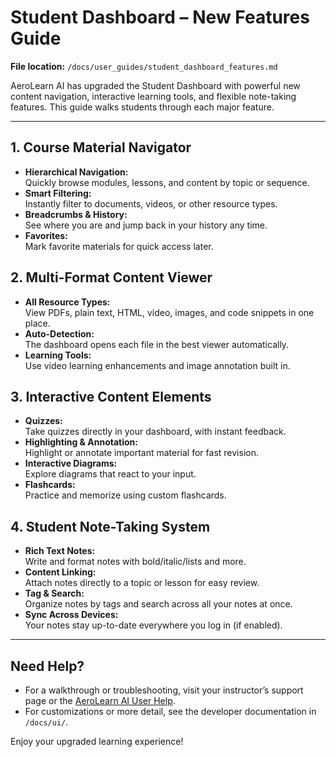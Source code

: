 # Student Dashboard – New Features Guide

**File location:** `/docs/user_guides/student_dashboard_features.md`

AeroLearn AI has upgraded the Student Dashboard with powerful new content navigation, interactive learning tools, and flexible note-taking features. This guide walks students through each major feature.

---

## 1. Course Material Navigator

- **Hierarchical Navigation:**  
  Quickly browse modules, lessons, and content by topic or sequence.
- **Smart Filtering:**  
  Instantly filter to documents, videos, or other resource types.
- **Breadcrumbs & History:**  
  See where you are and jump back in your history any time.
- **Favorites:**  
  Mark favorite materials for quick access later.

## 2. Multi-Format Content Viewer

- **All Resource Types:**  
  View PDFs, plain text, HTML, video, images, and code snippets in one place.
- **Auto-Detection:**  
  The dashboard opens each file in the best viewer automatically.
- **Learning Tools:**  
  Use video learning enhancements and image annotation built in.

## 3. Interactive Content Elements

- **Quizzes:**  
  Take quizzes directly in your dashboard, with instant feedback.
- **Highlighting & Annotation:**  
  Highlight or annotate important material for fast revision.
- **Interactive Diagrams:**  
  Explore diagrams that react to your input.
- **Flashcards:**  
  Practice and memorize using custom flashcards.

## 4. Student Note-Taking System

- **Rich Text Notes:**  
  Write and format notes with bold/italic/lists and more.
- **Content Linking:**  
  Attach notes directly to a topic or lesson for easy review.
- **Tag & Search:**  
  Organize notes by tags and search across all your notes at once.
- **Sync Across Devices:**  
  Your notes stay up-to-date everywhere you log in (if enabled).

---

## Need Help?

- For a walkthrough or troubleshooting, visit your instructor’s support page or the [AeroLearn AI User Help](../user_guides/).
- For customizations or more detail, see the developer documentation in `/docs/ui/`.

Enjoy your upgraded learning experience!